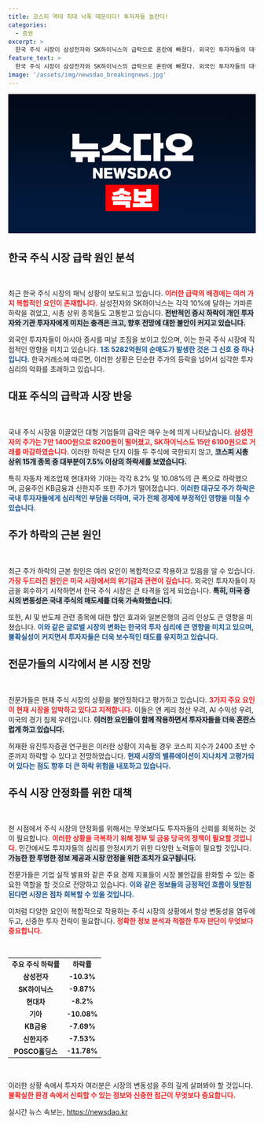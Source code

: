 ```yaml
---
title: 코스피 역대 최대 낙폭 때문이다! 투자자들 놀란다!
categories:
  - 증권
excerpt: >
  한국 주식 시장이 삼성전자와 SK하이닉스의 급락으로 혼란에 빠졌다. 외국인 투자자들의 대규모 매도 탓에 주요 종목들이 최대 10% 폭락했으며, 시장 불안감이 증폭되고 있다. 과연 이 상황은 언제까지 이어질까?
feature_text: >
  한국 주식 시장이 삼성전자와 SK하이닉스의 급락으로 혼란에 빠졌다. 외국인 투자자들의 대규모 매도 탓에 주요 종목들이 최대 10% 폭락했으며, 시장 불안감이 증폭되고 있다. 과연 이 상황은 언제까지 이어질까?
image: '/assets/img/newsdao_breakingnews.jpg'
---
```


<p><img src="/assets/img/newsdao_breakingnews.jpg" alt="cryptoinkorea 속보" /></p>

<h2 data-ke-size="size26">한국 주식 시장 급락 원인 분석</h2>

<p data-ke-size="size16">&nbsp;</p>

<p>최근 한국 주식 시장의 패닉 상황이 보도되고 있습니다. <b><span style="color: #ee2323;">이러한 급락의 배경에는 여러 가지 복합적인 요인이 존재합니다.</span></b> 삼성전자와 SK하이닉스는 각각 10%에 달하는 가파른 하락을 겪었고, 시총 상위 종목들도 고통받고 있습니다. <b><span style="background-color: #21538527;">전반적인 증시 하락이 개인 투자자와 기관 투자자에게 미치는 충격은 크고, 향후 전망에 대한 불안이 커지고 있습니다.</span></b> </p>

<p>외국인 투자자들이 아시아 증시를 떠날 조짐을 보이고 있으며, 이는 한국 주식 시장에 직접적인 영향을 미치고 있습니다. <b><span style="color: #1a5490;">1조 5282억원의 순매도가 발생한 것은 그 신호 중 하나입니다.</span></b> 한국거래소에 따르면, 이러한 상황은 단순한 주가의 등락을 넘어서 심각한 투자 심리의 악화를 초래하고 있습니다. </p>

<h2 data-ke-size="size26">대표 주식의 급락과 시장 반응</h2>

<p data-ke-size="size16">&nbsp;</p>

<p>국내 주식 시장을 이끌었던 대형 기업들의 급락은 매우 눈에 띄게 나타났습니다. <b><span style="color: #ee2323;">삼성전자의 주가는 7만 1400원으로 8200원이 떨어졌고, SK하이닉스도 15만 6100원으로 거래를 마감하였습니다.</span></b> 이러한 하락은 단지 이들 두 주식에 국한되지 않고, <b><span style="background-color: #21538527;">코스피 시총 상위 15개 종목 중 대부분이 7.5% 이상의 하락세를 보였습니다.</span></b></p>

<p>특히 자동차 제조업체 현대차와 기아는 각각 8.2% 및 10.08%의 큰 폭으로 하락했으며, 금융주인 KB금융과 신한지주 또한 주가가 떨어졌습니다. <b><span style="color: #1a5490;">이러한 대규모 주가 하락은 국내 투자자들에게 심리적인 부담을 더하며, 국가 전체 경제에 부정적인 영향을 미칠 수 있습니다.</span></b></p>

<h2 data-ke-size="size26">주가 하락의 근본 원인</h2>

<p data-ke-size="size16">&nbsp;</p>

<p>최근 주가 하락의 근본 원인은 여러 요인이 복합적으로 작용하고 있음을 알 수 있습니다. <b><span style="color: #ee2323;">가장 두드러진 원인은 미국 시장에서의 위기감과 관련이 깊습니다.</span></b> 외국인 투자자들이 자금을 회수하기 시작하면서 한국 주식 시장은 큰 타격을 입게 되었습니다. <b><span style="background-color: #21538527;">특히, 미국 증시의 변동성은 국내 주식의 매도세를 더욱 가속화했습니다.</span></b></p>

<p>또한, AI 및 반도체 관련 종목에 대한 할인 효과와 일본은행의 금리 인상도 큰 영향을 미쳤습니다. <b><span style="color: #1a5490;">이와 같은 글로벌 시장의 변화는 한국의 투자 심리에 큰 영향을 미치고 있으며, 불확실성이 커지면서 투자자들은 더욱 보수적인 태도를 유지하고 있습니다.</span></b></p>

<h2 data-ke-size="size26">전문가들의 시각에서 본 시장 전망</h2>

<p data-ke-size="size16">&nbsp;</p>

<p>전문가들은 현재 주식 시장의 상황을 불안정하다고 평가하고 있습니다. <b><span style="color: #ee2323;">3가지 주요 요인이 현재 시장을 압박하고 있다고 지적합니다.</span></b> 이들은 앤 케리 청산 우려, AI 수익성 우려, 미국의 경기 침체 우려입니다. <b><span style="background-color: #21538527;">이러한 요인들이 함께 작용하면서 투자자들을 더욱 혼란스럽게 하고 있습니다.</span></b></p>

<p>허재환 유진투자증권 연구원은 이러한 상황이 지속될 경우 코스피 지수가 2400 초반 수준까지 하락할 수 있다고 전망하였습니다. <b><span style="color: #1a5490;">현재 시장의 밸류에이션이 지나치게 고평가되어 있다는 점도 향후 더 큰 하락 위험을 내포하고 있습니다.</span></b></p>

<h2 data-ke-size="size26">주식 시장 안정화를 위한 대책</h2>

<p data-ke-size="size16">&nbsp;</p>

<p>현 시점에서 주식 시장의 안정화를 위해서는 무엇보다도 투자자들의 신뢰를 회복하는 것이 필요합니다. <b><span style="color: #ee2323;">이러한 상황을 극복하기 위해 정부 및 금융 당국의 정책이 필요할 것입니다.</span></b> 민간에서도 투자자들의 심리를 안정시키기 위한 다양한 노력들이 필요할 것입니다. <b><span style="background-color: #21538527;">가능한 한 투명한 정보 제공과 시장 안정을 위한 조치가 요구됩니다.</span></b></p>

<p>전문가들은 기업 실적 발표와 같은 주요 경제 지표들이 시장 불안감을 완화할 수 있는 중요한 역할을 할 것으로 전망하고 있습니다. <b><span style="color: #1a5490;">이와 같은 정보들의 긍정적인 흐름이 뒷받침된다면 시장은 점차 회복할 수 있을 것입니다.</span></b> </p>

<p>이처럼 다양한 요인이 복합적으로 작용하는 주식 시장의 상황에서 항상 변동성을 염두에 두고, 신중한 투자 전략이 필요합니다. <b><span style="color: #ee2323;">정확한 정보 분석과 적절한 투자 판단이 무엇보다 중요합니다.</span></b> </p>

<p data-ke-size="size16">&nbsp;</p>

<table style="width: 100%;">
  <tr>
    <td style="text-align: center; height: 17px;"><b>주요 주식 하락률</b></td>
    <td style="text-align: center; height: 17px;"><b>하락률</b></td>
  </tr>
  <tr>
    <td style="text-align: center; height: 17px;"><b>삼성전자</b></td>
    <td style="text-align: center; height: 17px;"><b>-10.3%</b></td>
  </tr>
  <tr>
    <td style="text-align: center; height: 17px;"><b>SK하이닉스</b></td>
    <td style="text-align: center; height: 17px;"><b>-9.87%</b></td>
  </tr>
  <tr>
    <td style="text-align: center; height: 17px;"><b>현대차</b></td>
    <td style="text-align: center; height: 17px;"><b>-8.2%</b></td>
  </tr>
  <tr>
    <td style="text-align: center; height: 17px;"><b>기아</b></td>
    <td style="text-align: center; height: 17px;"><b>-10.08%</b></td>
  </tr>
  <tr>
    <td style="text-align: center; height: 17px;"><b>KB금융</b></td>
    <td style="text-align: center; height: 17px;"><b>-7.69%</b></td>
  </tr>
  <tr>
    <td style="text-align: center; height: 17px;"><b>신한지주</b></td>
    <td style="text-align: center; height: 17px;"><b>-7.53%</b></td>
  </tr>
  <tr>
    <td style="text-align: center; height: 17px;"><b>POSCO홀딩스</b></td>
    <td style="text-align: center; height: 17px;"><b>-11.78%</b></td>
  </tr>
</table>

<p data-ke-size="size16">&nbsp;</p>

<p>이러한 상황 속에서 투자자 여러분은 시장의 변동성을 주의 깊게 살펴봐야 할 것입니다. <b><span style="color: #ee2323;">불확실한 환경 속에서 신뢰할 수 있는 정보와 신중한 접근이 무엇보다 중요합니다.</span></b> </p>
실시간 뉴스 속보는, <a href="https://newsdao.kr" rel="dofollow">https://newsdao.kr</a>


